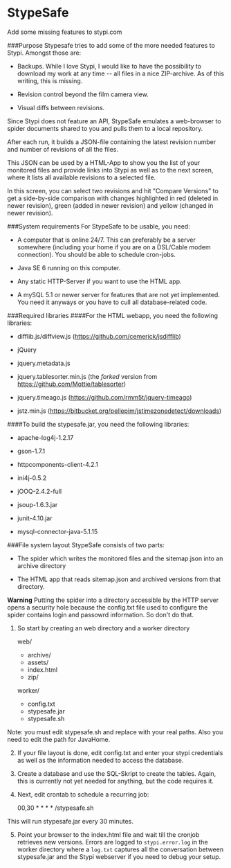 StypeSafe
=========

Add some missing features to stypi.com

###Purpose
Stypesafe tries to add some of the more needed features to Stypi. Amongst those are:

* Backups. While I love Stypi, I would like to have the possibility to download my work at any time -- all files in a nice ZIP-archive. As of this writing, this is missing.

* Revision control beyond the film camera view.

* Visual diffs between revisions.

Since Stypi does not feature an API, StypeSafe emulates a web-browser to spider documents shared to you and pulls them to a local repository.

After each run, it builds a JSON-file containing the latest revision number and number of revisions of all the files. 

This JSON can be used by a HTML-App to show you the list of your monitored files and provide links into Stypi as well as to the next screen, where it lists all available revisions to a selected file.

In this screen, you can select two revisions and hit "Compare Versions" to get a side-by-side comparison with changes highlighted in red (deleted in newer revision), green (added in newer revision) and yellow (changed in newer revision).

###System requirements
For StypeSafe to be usable, you need:

* A computer that is online 24/7. This can preferably be a server somewhere (including your home if you are on a DSL/Cable modem connection). You should be able to schedule cron-jobs.

* Java SE 6 running on this computer.

* Any static HTTP-Server if you want to use the HTML app.

* A mySQL 5.1 or newer server for features that are not yet implemented. You need it anyways or you have to cull all database-related code. 

###Required libraries
####For the HTML webapp, you need the following libraries:

* difflib.js/diffview.js (https://github.com/cemerick/jsdifflib)

* jQuery

* jquery.metadata.js

* jquery.tablesorter.min.js (the _forked_ version from https://github.com/Mottie/tablesorter)

* jquery.timeago.js (https://github.com/rmm5t/jquery-timeago)

* jstz.min.js (https://bitbucket.org/pellepim/jstimezonedetect/downloads)

####To build the stypesafe.jar, you need the following libraries:

* apache-log4j-1.2.17

* gson-1.7.1

* httpcomponents-client-4.2.1

* ini4j-0.5.2

* jOOQ-2.4.2-full

* jsoup-1.6.3.jar

* junit-4.10.jar

* mysql-connector-java-5.1.15

###File system layout
StypeSafe consists of two parts:

* The spider which writes the monitored files and the sitemap.json into an archive directory

* The HTML app that reads sitemap.json and archived versions from that directory.

**Warning** Putting the spider into a directory accessible by the HTTP server opens a security hole because the config.txt file used to configure the spider contains login and passowrd information. So don't do that.

1) So start by creating an web directory and a worker directory

    web/
     + archive/
     + assets/
     + index.html
     + zip/

    worker/
     + config.txt
     + stypesafe.jar
     + stypesafe.sh

Note: you must edit stypesafe.sh and replace <path-to-worker-directory> with your real paths. Also you need to edit the path for JavaHome.

2) If your file layout is done, edit config.txt and enter your stypi credentials as well as the information needed to access the database.

3) Create a database and use the SQL-Skript to create the tables. Again, this is currently not yet needed for anything, but the code requires it.

4) Next, edit crontab to schedule a recurring job:

    00,30 * * * * <path-to-worker-directory>/stypesafe.sh

This will run stypesafe.jar every 30 minutes. 

5) Point your browser to the index.html file and wait till the cronjob retrieves new versions. Errors are logged to `stypi.error.log` in the worker directory where a `log.txt` captures all the conversation between stypesafe.jar and the Stypi webserver if you need to debug your setup.


